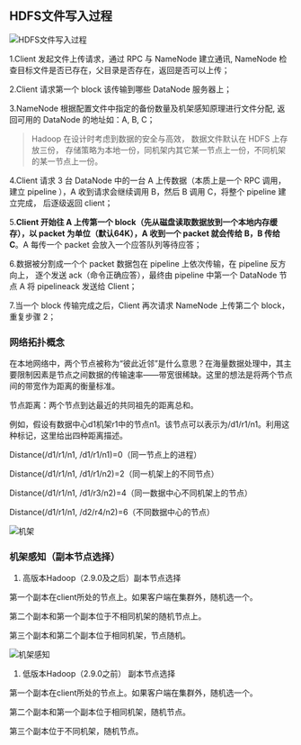 ## HDFS文件写入过程

![HDFS文件写入过程](..\..\img\HDFS文件写入过程.png)

1.Client 发起文件上传请求，通过 RPC 与 NameNode 建立通讯, NameNode 检查目标文件是否已存在，父目录是否存在，返回是否可以上传；

2.Client 请求第一个 block 该传输到哪些 DataNode 服务器上；

3.NameNode 根据配置文件中指定的备份数量及机架感知原理进行文件分配, 返回可用的 DataNode 的地址如：A, B, C；

> Hadoop 在设计时考虑到数据的安全与高效， 数据文件默认在 HDFS 上存放三份， 存储策略为本地一份，同机架内其它某一节点上一份，不同机架的某一节点上一份。

4.Client 请求 3 台 DataNode 中的一台 A 上传数据（本质上是一个 RPC 调用，建立 pipeline ），A 收到请求会继续调用 B，然后 B 调用 C，将整个 pipeline 建立完成， 后逐级返回 client；

5.**Client 开始往 A 上传第一个 block（先从磁盘读取数据放到一个本地内存缓存），以 packet 为单位（默认64K），A 收到一个 packet 就会传给 B，B 传给 C**。A 每传一个 packet 会放入一个应答队列等待应答；

6.数据被分割成一个个 packet 数据包在 pipeline 上依次传输，在 pipeline 反方向上， 逐个发送 ack（命令正确应答），最终由 pipeline 中第一个 DataNode 节点 A 将 pipelineack 发送给 Client；

7.当一个 block 传输完成之后，Client 再次请求 NameNode 上传第二个 block，重复步骤 2；

### 网络拓扑概念

在本地网络中，两个节点被称为“彼此近邻”是什么意思？在海量数据处理中，其主要限制因素是节点之间数据的传输速率——带宽很稀缺。这里的想法是将两个节点间的带宽作为距离的衡量标准。

节点距离：两个节点到达最近的共同祖先的距离总和。

例如，假设有数据中心d1机架r1中的节点n1。该节点可以表示为/d1/r1/n1。利用这种标记，这里给出四种距离描述。

Distance(/d1/r1/n1, /d1/r1/n1)=0（同一节点上的进程）

Distance(/d1/r1/n1, /d1/r1/n2)=2（同一机架上的不同节点）

Distance(/d1/r1/n1, /d1/r3/n2)=4（同一数据中心不同机架上的节点）

Distance(/d1/r1/n1, /d2/r4/n2)=6（不同数据中心的节点）

![机架](..\..\img\机架.png)

### 机架感知（副本节点选择）

1. 高版本Hadoop（2.9.0及之后）副本节点选择

第一个副本在client所处的节点上。如果客户端在集群外，随机选一个。

第二个副本和第一个副本位于不相同机架的随机节点上。

第三个副本和第二个副本位于相同机架，节点随机。

![机架感知](..\..\img\机架感知.png)

1. 低版本Hadoop（2.9.0之前） 副本节点选择

第一个副本在client所处的节点上。如果客户端在集群外，随机选一个。

第二个副本和第一个副本位于相同机架，随机节点。

第三个副本位于不同机架，随机节点。


